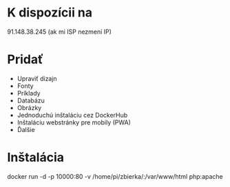 # K dispozícii na
91.148.38.245 (ak mi ISP nezmení IP)

# Pridať
- Upraviť dizajn
- Fonty
- Príklady
- Databázu
- Obrázky
- Jednoduchú inštaláciu cez DockerHub
- Inštaláciu webstránky pre mobily (PWA)
- Ďalšie

# Inštalácia
 docker run -d -p 10000:80 -v /home/pi/zbierka/:/var/www/html php:apache